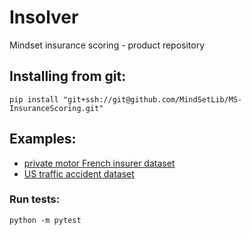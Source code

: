 # Insolver

Mindset insurance scoring - product repository

## Installing from git:
```shell
pip install "git+ssh://git@github.com/MindSetLib/MS-InsuranceScoring.git"
```

## Examples:

- [private motor French insurer dataset](https://github.com/MindSetLib/MS-InsuranceScoring/blob/master/examples/Insolver_FreMPL.ipynb)
- [US  traffic accident dataset](https://github.com/MindSetLib/MS-InsuranceScoring/blob/master/examples/Insolver_US_Accidents.ipynb)


### Run tests:
```shell
python -m pytest
```
